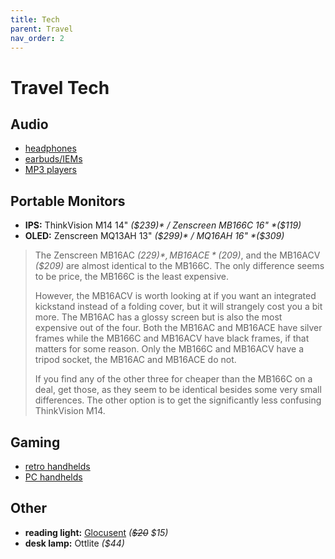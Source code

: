 ```yaml
---
title: Tech
parent: Travel
nav_order: 2
---
```

# Travel Tech

## Audio

- [headphones](https://swarbler.github.io/bestof/audio/headphones/#over-ear)
- [earbuds/IEMs](https://swarbler.github.io/bestof/audio/headphones/#in-ear)
- [MP3 players](https://swarbler.github.io/bestof/audio/vintage/)

## Portable Monitors

- **IPS:** ThinkVision M14 14" *($239)* / Zenscreen MB166C 16" *($119)*
- **OLED:** Zenscreen MQ13AH 13" *($299)* / MQ16AH 16" *($309)*

> The Zenscreen MB16AC *($229)*, MB16ACE *($209)*, and the MB16ACV *($209)* are almost identical to the MB166C. The only difference seems to be price, the MB166C is the least expensive. 
> 
> However, the MB16ACV is worth looking at if you want an integrated kickstand instead of a folding cover, but it will strangely cost you a bit more. The MB16AC has a glossy screen but is also the most expensive out of the four. Both the MB16AC and MB16ACE have silver frames while the MB166C and MB16ACV have black frames, if that matters for some reason. Only the MB166C and MB16ACV have a tripod socket, the MB16AC and MB16ACE do not.
> 
> If you find any of the other three for cheaper than the MB166C on a deal, get those, as they seem to be identical besides some very small differences. The other option is to get the significantly less confusing ThinkVision M14.

## Gaming

- [retro handhelds](https://swarbler.github.io/bestof/retro/handhelds/)
- [PC handhelds](https://swarbler.github.io/bestof/gaming/handhelds/)

## Other

- **reading light:** [Glocusent](https://www.amazon.com/dp/B09PR1BTM7) *(~~$20~~ $15)*
- **desk lamp:** Ottlite *($44)*
